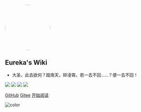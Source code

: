 <br>
<img src="https://cdn.fengxianhub.top/resources-master/202207021901428.jpg" alt="" style="width:150px;heigth:150px;border-radius: 100px;">

## Eureka's Wiki

- 大圣，此去欲何？踏南天，碎凌霄。若一去不回……？便一去不回！

<a href="https://blog.csdn.net/fengxiandada?spm=1010.2135.3001.5343"><img src="https://img.shields.io/badge/%E6%AF%8F%E5%A4%A9%E9%83%BD%E8%A6%81%E5%8A%A0%E6%B2%B9%E5%91%80%EF%BC%81-CSDN-brightgreen"/></a>      <a href="https://juejin.cn/user/1117578345851981"><img src="https://img.shields.io/badge/%E6%98%AF%E5%B0%8F%E6%A2%81%E5%90%8C%E5%AD%A6%E5%91%80-%E7%A8%80%E5%9C%9F%E6%8E%98%E9%87%91-green"/></a>     <a href="https://space.bilibili.com/437091446?spm_id_from=333.1007.0.0"><img src="https://img.shields.io/badge/%E7%88%B1%E6%90%9E%E7%AC%91%E7%9A%84%E5%B0%8F%E6%A2%81%E5%90%8C%E5%AD%A6-B%E7%AB%99-blue"/></a>     <a href="https://www.zhihu.com/people/feng-xian-da-da-da"><img src="https://img.shields.io/badge/%E5%B0%8F%E6%A2%81%E5%90%8C%E5%AD%A6-%E7%9F%A5%E4%B9%8E-blue"/></a>





[GitHub](https://github.com/fengyuan-liang)
[Gitee](https://gitee.com/fengxian_duck)
[开始阅读](/README.md)

![color](#fff)

